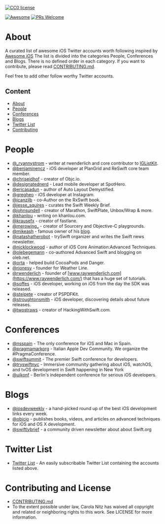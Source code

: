 [![CC0 license](http://mirrors.creativecommons.org/presskit/buttons/88x31/svg/cc-zero.svg)](https://creativecommons.org/publicdomain/zero/1.0/) 

[![Awesome](https://cdn.rawgit.com/sindresorhus/awesome/d7305f38d29fed78fa85652e3a63e154dd8e8829/media/badge.svg)](https://github.com/sindresorhus/awesome) [![PRs Welcome](https://img.shields.io/badge/PRs-welcome-brightgreen.svg)](http://makeapullrequest.com)

# About

A curated list of awesome iOS Twitter accounts worth following inspired by [Awesome iOS](https://github.com/vsouza/awesome-ios)
The list is divided into the categories People, Conferences and Blogs. There is no defined order in each category. If you want to contribute, please read [CONTRIBUTING.md](https://github.com/carolanitz/Awesome-iOS-Twitter/blob/master/CONTRIBUTING.md).

Feel free to add other follow worthy Twitter accounts.

## Content

* [About](#about)
* [People](#people)
* [Conferences](#conferences)
* [Blogs](#blogs)
* [Twitter List](#twitter-list)
* [Contributing](#contributing-and-license)

# People

* [@_ryannystrom](https://twitter.com/_ryannystrom) - writer at rwenderlich and core contributor to [IGListKit](https://github.com/Instagram/IGListKit/).
* [@benjaminencz](https://twitter.com/benjaminencz) - iOS developer at PlanGrid and ReSwift core team member.
* [@chriseidhof](https://twitter.com/chriseidhof) - creator of Objc.io.
* [@designatednerd](https://twitter.com/designatednerd) - Lead mobile developer at SpotHero.
* [@ericasadun](https://twitter.com/ericasadun) - author of Auto Layout Demystified.
* [@gregheo](https://twitter.com/gregheo) - iOS developer at Instagram.
* [@icanzilb](https://twitter.com/icanzilb) - co-Author on the RxSwift book.
* [@jesse_squires](https://twitter.com/jesse_squires) - curates the Swift Weekly Brief.
* [@johnsundell](https://twitter.com/johnsundell) - creator of Marathon, SwiftPlate, Unbox/Wrap & more.
* [@khanlou](https://twitter.com/khanlou) - writing on khanlou.com.
* [@krausefx](https://twitter.com/krausefx) - creator of fastlane.
* [@merowing_](https://twitter.com/merowing_) - creator of Sourcery and Objective-C playgrounds.
* [@mikeash](https://twitter.com/mikeash) - famous owner of his [blog](https://www.mikeash.com/pyblog/).
* [@natashatherobot](https://twitter.com/natashatherobot) - trySwift organizer and writes the Swift news newsletter.
* [@nicklockwood](https://twitter.com/nicklockwood) - author of iOS Core Animation:Advanced Techniques.
* [@olebegemann](https://twitter.com/olebegemann) - co-authored Advanced Swift and blogging on oleb.net.
* [@orta](https://twitter.com/orta) - helped build CocoaPods and Danger.
* [@rjonesy](https://twitter.com/rjonesy) - founder for Weather Line.
* [@rwenderlich](https://twitter.com/rwenderlich) - founder of [www.raywenderlich.com](https://www.raywenderlich.com/) that has a huge set of tutorials.
* [@soffes](https://twitter.com/soffes) - iOS developer, working on iOS from the day the SDK was released.
* [@steipete](https://twitter.com/steipete) - creator of PSPDFKit.
* [@stroughtonsmith](https://twitter.com/stroughtonsmith) - iOS developer, discovering details about future releases.
* [@twostraws](https://twitter.com/twostraws) - creator of HackingWithSwift.com.

# Conferences

* [@nsspain](https://twitter.com/nsspain) - The only conference for iOS and Mac in Spain.
* [@pragmamarkorg](https://twitter.com/pragmamarkorg) - Italian Apple Dev Community. We organize the #PragmaConference.
* [@swiftsummit](https://twitter.com/swiftsummit) - The premier Swift conference for developers.
* [@tryswiftnyc](https://twitter.com/tryswiftnyc) - Immersive community gathering about iOS, watchOS, and tvOS development in Swift happening in New York 
* [@uikonf](https://twitter.com/uikonf) - Berlin's independent conference for serious iOS developers.

# Blogs

* [@iosdevweekly](https://twitter.com/iosdevweekly) - a hand-picked round up of the best iOS development links every week.
* [@objcio](https://twitter.com/objcio) - publishes books, videos, and articles on advanced techniques for iOS and OS X development.
* [@swiftlybrief](https://twitter.com/swiftlybrief) - a community driven newsletter about about Swift.org

# Twitter List

* [Twitter List](https://twitter.com/russjr08/lists/awesome-ios-development) - An easily subscribable Twitter List containing the accounts listed above.

# Contributing and License

* [CONTRIBUTING.md](https://github.com/carolanitz/Awesome-iOS-Twitter/blob/master/CONTRIBUTING.md)
* To the extent possible under law, Carola Nitz has waived all copyright and related or neighboring rights to this work. See LICENSE for more information.
